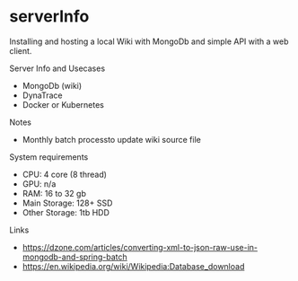 # serverInfo

Installing and hosting a local Wiki with MongoDb and simple API with a web client.

Server Info and Usecases
* MongoDb (wiki)
* DynaTrace
* Docker or Kubernetes

Notes
* Monthly batch processto update wiki source file


System requirements
* CPU: 4 core (8 thread)
* GPU: n/a
* RAM: 16 to 32 gb
* Main Storage: 128+ SSD
* Other Storage: 1tb HDD

Links
* https://dzone.com/articles/converting-xml-to-json-raw-use-in-mongodb-and-spring-batch
* https://en.wikipedia.org/wiki/Wikipedia:Database_download

